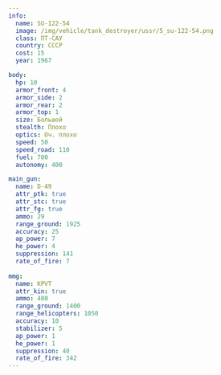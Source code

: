 ```yaml
---
info:
  name: SU-122-54
  image: /img/vehicle/tank_destroyer/ussr/5_su-122-54.png
  class: ПТ-САУ
  country: СССР
  cost: 15
  year: 1967

body:
  hp: 10
  armor_front: 4
  armor_side: 2
  armor_rear: 2
  armor_top: 1
  size: Большой
  stealth: Плохо
  optics: Оч. плохо
  speed: 50
  speed_road: 110
  fuel: 700
  autonomy: 400

main_gun:
  name: D-49
  attr_ptk: true
  attr_stc: true
  attr_fg: true
  ammo: 29
  range_ground: 1925
  accuracy: 25
  ap_power: 7
  he_power: 4
  suppression: 141
  rate_of_fire: 7
  
mmg:
  name: KPVT
  attr_kin: true
  ammo: 480
  range_ground: 1400
  range_helicopters: 1050
  accuracy: 10
  stabilizer: 5
  ap_power: 1
  he_power: 1
  suppression: 40
  rate_of_fire: 342
---
```

